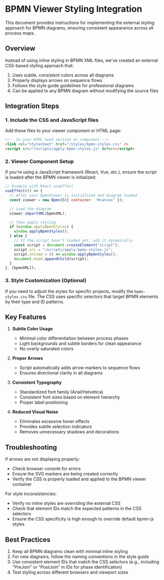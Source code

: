 # BPMN Viewer Styling Integration

This document provides instructions for implementing the external styling approach for BPMN diagrams, ensuring consistent appearance across all process maps.

## Overview

Instead of using inline styling in BPMN XML files, we've created an external CSS-based styling approach that:

1. Uses subtle, consistent colors across all diagrams
2. Properly displays arrows on sequence flows
3. Follows the style guide guidelines for professional diagrams
4. Can be applied to any BPMN diagram without modifying the source files

## Integration Steps

### 1. Include the CSS and JavaScript files

Add these files to your viewer component or HTML page:

```html
<!-- In your HTML head section or component -->
<link rel="stylesheet" href="/styles/bpmn-styles.css" />
<script src="/scripts/apply-bpmn-styles.js" defer></script>
```

### 2. Viewer Component Setup

If you're using a JavaScript framework (React, Vue, etc.), ensure the script is loaded after the BPMN viewer is initialized:

```javascript
// Example with React useEffect
useEffect(() => {
  // After your bpmnViewer is initialized and diagram loaded
  const viewer = new BpmnJS({ container: "#canvas" });

  // Load the diagram
  viewer.importXML(bpmnXML);

  // Then apply styling
  if (window.applyBpmnStyles) {
    window.applyBpmnStyles();
  } else {
    // If the script hasn't loaded yet, add it dynamically
    const script = document.createElement("script");
    script.src = "/scripts/apply-bpmn-styles.js";
    script.onload = () => window.applyBpmnStyles();
    document.head.appendChild(script);
  }
}, [bpmnXML]);
```

### 3. Style Customization (Optional)

If you need to adjust the styles for specific projects, modify the `bpmn-styles.css` file. The CSS uses specific selectors that target BPMN elements by their type and ID patterns.

## Key Features

1. **Subtle Color Usage**

   - Minimal color differentiation between process phases
   - Light backgrounds and subtle borders for clean appearance
   - No overly saturated colors

2. **Proper Arrows**

   - Script automatically adds arrow markers to sequence flows
   - Ensures directional clarity in all diagrams

3. **Consistent Typography**

   - Standardized font family (Arial/Helvetica)
   - Consistent font sizes based on element hierarchy
   - Proper label positioning

4. **Reduced Visual Noise**
   - Eliminates excessive hover effects
   - Provides subtle selection indicators
   - Removes unnecessary shadows and decorations

## Troubleshooting

If arrows are not displaying properly:

- Check browser console for errors
- Ensure the SVG markers are being created correctly
- Verify the CSS is properly loaded and applied to the BPMN viewer container

For style inconsistencies:

- Verify no inline styles are overriding the external CSS
- Check that element IDs match the expected patterns in the CSS selectors
- Ensure the CSS specificity is high enough to override default bpmn-js styles

## Best Practices

1. Keep all BPMN diagrams clean with minimal inline styling
2. For new diagrams, follow the naming conventions in the style guide
3. Use consistent element IDs that match the CSS selectors (e.g., including "PreJoin" or "PostJoin" in IDs for phase identification)
4. Test styling across different browsers and viewport sizes
